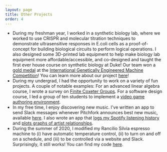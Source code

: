 ```yaml
---
layout: page
title: Other Projects
order: 4
---
```


-  During my freshman year, I worked in a synthetic biology lab, where we worked to use CRISPR and molecular titration techniques to demonstrate ultrasensitive responses in E.coli cells as a proof-of-concept for building biological circuits to perform logical operations. I also designed some 3D-printed lab equipment to help make biology lab equipment more affordable/accessible, and co-designed and taught the first ever house course on synthetic biology at Duke! Our team won a <a href="{{ site.data.links.otherprojects.igem.website }}">gold medal</a> at the <a href="{{ site.data.links.otherprojects.igem.competition }}">International Genetically Engineered Machine Competition</a>! You can learn more about our project <a href="{{ site.data.links.otherprojects.igem.website }}">here</a>!
- During my undergrad, I had the opportunity to work on a variety of fun projects. A couple of notable examples: For an advanced linear algebra course, I wrote a survey on <a href="{{ site.data.links.otherprojects.linalg.coxeter }}">Finite Coxeter Groups</a>. For a software design course, I led a group of ten students to implement a <a href="{{ site.data.links.otherprojects.software.vooga }}">video game authoring environment</a>. 
- In my free time, I enjoy discovering new music. I've written an app to send Slack messages whenever Pitchfork announces best new music, available <a href="{{ site.data.links.otherprojects.software.pitchfork }}">here</a>. I also wrote an app that <a href="{{ site.data.links.otherprojects.software.spotify }}">logs my Spotify listening history</a> and <a href="{{ site.data.links.otherprojects.software.relationships }}">plots graphs of artist relationships</a>.
- During the summer of 2020, I modified my Rancilio Silvia espresso machine to (i) have
  automatic temperature control, (ii) to turn on and off on a schedule, and (iii) to be
  controlled via a website and Slack. Surprisingly, it still works! You can find my code <a href="https://github.com/matthewfaw/silvia-pi">here</a>.
